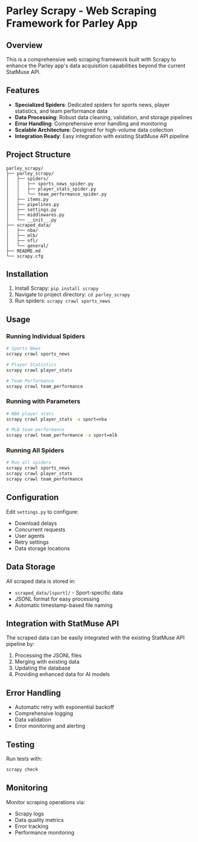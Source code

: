 # Parley Scrapy - Web Scraping Framework for Parley App

## Overview
This is a comprehensive web scraping framework built with Scrapy to enhance the Parley app's data acquisition capabilities beyond the current StatMuse API.

## Features
- **Specialized Spiders**: Dedicated spiders for sports news, player statistics, and team performance data
- **Data Processing**: Robust data cleaning, validation, and storage pipelines
- **Error Handling**: Comprehensive error handling and monitoring
- **Scalable Architecture**: Designed for high-volume data collection
- **Integration Ready**: Easy integration with existing StatMuse API pipeline

## Project Structure
```
parley_scrapy/
├── parley_scrapy/
│   ├── spiders/
│   │   ├── sports_news_spider.py
│   │   ├── player_stats_spider.py
│   │   └── team_performance_spider.py
│   ├── items.py
│   ├── pipelines.py
│   ├── settings.py
│   ├── middlewares.py
│   └── __init__.py
├── scraped_data/
│   ├── nba/
│   ├── mlb/
│   ├── nfl/
│   └── general/
├── README.md
└── scrapy.cfg
```

## Installation
1. Install Scrapy: `pip install scrapy`
2. Navigate to project directory: `cd parley_scrapy`
3. Run spiders: `scrapy crawl sports_news`

## Usage

### Running Individual Spiders
```bash
# Sports News
scrapy crawl sports_news

# Player Statistics
scrapy crawl player_stats

# Team Performance
scrapy crawl team_performance
```

### Running with Parameters
```bash
# NBA player stats
scrapy crawl player_stats -a sport=nba

# MLB team performance
scrapy crawl team_performance -a sport=mlb
```

### Running All Spiders
```bash
# Run all spiders
scrapy crawl sports_news
scrapy crawl player_stats
scrapy crawl team_performance
```

## Configuration
Edit `settings.py` to configure:
- Download delays
- Concurrent requests
- User agents
- Retry settings
- Data storage locations

## Data Storage
All scraped data is stored in:
- `scraped_data/[sport]/` - Sport-specific data
- JSONL format for easy processing
- Automatic timestamp-based file naming

## Integration with StatMuse API
The scraped data can be easily integrated with the existing StatMuse API pipeline by:
1. Processing the JSONL files
2. Merging with existing data
3. Updating the database
4. Providing enhanced data for AI models

## Error Handling
- Automatic retry with exponential backoff
- Comprehensive logging
- Data validation
- Error monitoring and alerting

## Testing
Run tests with:
```bash
scrapy check
```

## Monitoring
Monitor scraping operations via:
- Scrapy logs
- Data quality metrics
- Error tracking
- Performance monitoring